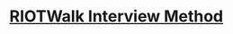# [RIOTWalk Interview Method](https://docs.google.com/document/d/1gzAZM250XppsLaYsGwjDUgj2PjCihf9iHWmteesRbGU/edit?usp=sharing)

